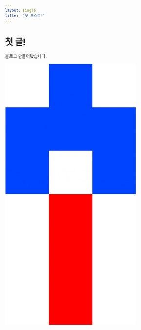 ```yaml
---
layout: single
title:  "첫 포스트!"
---
```


# 첫 글!
블로그 만들어봤습니다.

![playerMissile](./../images/2022-12-22-first/playerMissile.png)
